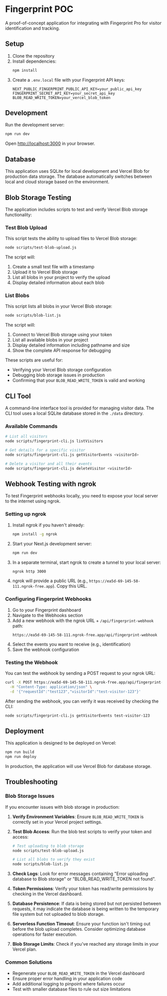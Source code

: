 # Fingerprint POC

A proof-of-concept application for integrating with Fingerprint Pro for visitor identification and tracking.

## Setup

1. Clone the repository
2. Install dependencies:
   ```bash
   npm install
   ```
3. Create a `.env.local` file with your Fingerprint API keys:
   ```
   NEXT_PUBLIC_FINGERPRINT_PUBLIC_API_KEY=your_public_api_key
   FINGERPRINT_SECRET_API_KEY=your_secret_api_key
   BLOB_READ_WRITE_TOKEN=your_vercel_blob_token
   ```

## Development

Run the development server:

```bash
npm run dev
```

Open [http://localhost:3000](http://localhost:3000) in your browser.

## Database

This application uses SQLite for local development and Vercel Blob for production data storage. The database automatically switches between local and cloud storage based on the environment.

## Blob Storage Testing

The application includes scripts to test and verify Vercel Blob storage functionality:

### Test Blob Upload

This script tests the ability to upload files to Vercel Blob storage:

```bash
node scripts/test-blob-upload.js
```

The script will:
1. Create a small test file with a timestamp
2. Upload it to Vercel Blob storage
3. List all blobs in your project to verify the upload
4. Display detailed information about each blob

### List Blobs

This script lists all blobs in your Vercel Blob storage:

```bash
node scripts/blob-list.js
```

The script will:
1. Connect to Vercel Blob storage using your token
2. List all available blobs in your project
3. Display detailed information including pathname and size
4. Show the complete API response for debugging

These scripts are useful for:
- Verifying your Vercel Blob storage configuration
- Debugging blob storage issues in production
- Confirming that your `BLOB_READ_WRITE_TOKEN` is valid and working

## CLI Tool

A command-line interface tool is provided for managing visitor data. The CLI tool uses a local SQLite database stored in the `./data` directory.

### Available Commands

```bash
# List all visitors
node scripts/fingerprint-cli.js listVisitors

# Get details for a specific visitor
node scripts/fingerprint-cli.js getVisitorEvents <visitorId>

# Delete a visitor and all their events
node scripts/fingerprint-cli.js deleteVisitor <visitorId>
```

## Webhook Testing with ngrok

To test Fingerprint webhooks locally, you need to expose your local server to the internet using ngrok.

### Setting up ngrok

1. Install ngrok if you haven't already:
   ```bash
   npm install -g ngrok
   ```

2. Start your Next.js development server:
   ```bash
   npm run dev
   ```

3. In a separate terminal, start ngrok to create a tunnel to your local server:
   ```bash
   ngrok http 3000
   ```

4. ngrok will provide a public URL (e.g., `https://ea5d-69-145-58-111.ngrok-free.app`). Copy this URL.

### Configuring Fingerprint Webhooks

1. Go to your Fingerprint dashboard
2. Navigate to the Webhooks section
3. Add a new webhook with the ngrok URL + `/api/fingerprint-webhook` path:
   ```
   https://ea5d-69-145-58-111.ngrok-free.app/api/fingerprint-webhook
   ```
4. Select the events you want to receive (e.g., identification)
5. Save the webhook configuration

### Testing the Webhook

You can test the webhook by sending a POST request to your ngrok URL:

```bash
curl -X POST https://ea5d-69-145-58-111.ngrok-free.app/api/fingerprint-webhook \
  -H "Content-Type: application/json" \
  -d '{"requestId":"test123","visitorId":"test-visitor-123"}'
```

After sending the webhook, you can verify it was received by checking the CLI:

```bash
node scripts/fingerprint-cli.js getVisitorEvents test-visitor-123
```

## Deployment

This application is designed to be deployed on Vercel:

```bash
npm run build
npm run deploy
```

In production, the application will use Vercel Blob for database storage.

## Troubleshooting

### Blob Storage Issues

If you encounter issues with blob storage in production:

1. **Verify Environment Variables**: Ensure `BLOB_READ_WRITE_TOKEN` is correctly set in your Vercel project settings.

2. **Test Blob Access**: Run the blob test scripts to verify your token and access:
   ```bash
   # Test uploading to blob storage
   node scripts/test-blob-upload.js
   
   # List all blobs to verify they exist
   node scripts/blob-list.js
   ```

3. **Check Logs**: Look for error messages containing "Error uploading database to Blob storage" or "BLOB_READ_WRITE_TOKEN not found".

4. **Token Permissions**: Verify your token has read/write permissions by checking in the Vercel dashboard.

5. **Database Persistence**: If data is being stored but not persisted between requests, it may indicate the database is being written to the temporary file system but not uploaded to blob storage.

6. **Serverless Function Timeout**: Ensure your function isn't timing out before the blob upload completes. Consider optimizing database operations for faster execution.

7. **Blob Storage Limits**: Check if you've reached any storage limits in your Vercel plan.

### Common Solutions

- Regenerate your `BLOB_READ_WRITE_TOKEN` in the Vercel dashboard
- Ensure proper error handling in your application code
- Add additional logging to pinpoint where failures occur
- Test with smaller database files to rule out size limitations